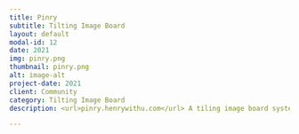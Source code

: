 ```yaml
---
title: Pinry
subtitle: Tilting Image Board
layout: default
modal-id: 12
date: 2021
img: pinry.png
thumbnail: pinry.png
alt: image-alt
project-date: 2021
client: Community
category: Tilting Image Board
description: <url>pinry.henrywithu.com</url> A tiling image board system for people who want to save, tag, and share images, videos and webpages in an easy to skim through format.

---
```

